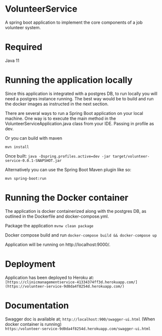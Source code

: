 # VolunteerService

A spring boot application to implement the core components of a job volunteer system.

# Required

Java 11

# Running the application locally

Since this application is integrated with a postgres DB, to run locally you will need a postgres instance running. The best way would be to build and run the docker images as instructed in the next section.

There are several ways to run a Spring Boot application on your local machine. One way is to execute the main method in
the VolunteerServiceApplication.java class from your IDE. Passing in profile as dev.

Or you can build with maven

```mvn install```

Once built:
```java -Dspring.profiles.active=dev -jar target/volunteer-service-0.0.1-SNAPSHOT.jar```

Alternatively you can use the Spring Boot Maven plugin like so:

```mvn spring-boot:run```

# Running the Docker container
The application is docker containerized along with the postgres DB, as outlined in the Dockerfile and docker-compose.yml.

Package the application
```mvnw clean package```

Docker compose build and run
```docker-compose build && docker-compose up```

Application will be running on http://localhost:9000/.

# Deployment

Application has been deployed to Heroku at:
```[https://clinicmanagementservice-41334374ff3d.herokuapp.com/](https://volunteer-service-9d0da4f8254d.herokuapp.com/)```

# Documentation

Swagger doc is available at;
```http://localhost:900/swagger-ui.html``` (When docker container is running) </br>
```https:/volunteer-service-9d0da4f8254d.herokuapp.com/swagger-ui.html```




